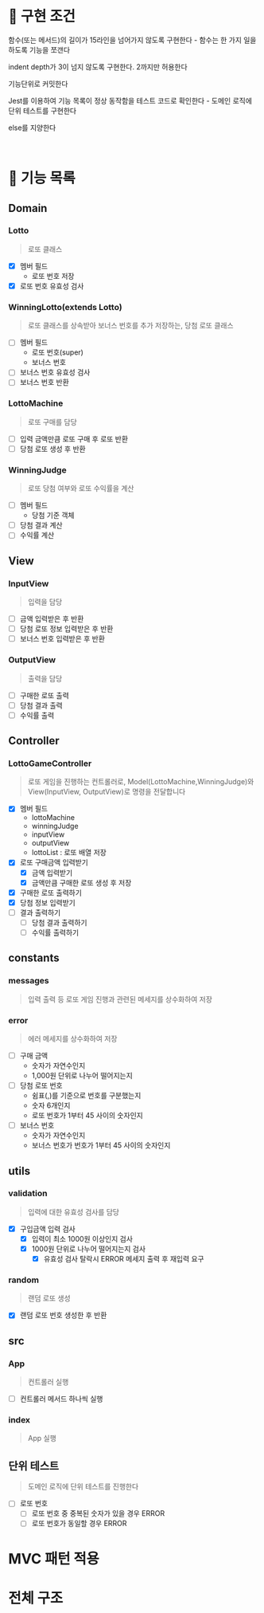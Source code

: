 # 🎯 구현 조건

함수(또는 메서드)의 길이가 15라인을 넘어가지 않도록 구현한다 - 함수는 한 가지 일을 하도록 기능을 쪼갠다

indent depth가 3이 넘지 않도록 구현한다. 2까지만 허용한다

기능단위로 커밋한다

Jest를 이용하여 기능 목록이 정상 동작함을 테스트 코드로 확인한다 - 도메인 로직에 단위 테스트를 구현한다

else를 지양한다

<br>

# 🚀 기능 목록

## Domain

### Lotto

> 로또 클래스

- [x] 멤버 필드
  - 로또 번호 저장
- [x] 로또 번호 유효성 검사

### WinningLotto(extends Lotto)

> 로또 클래스를 상속받아 보너스 번호를 추가 저장하는, 당첨 로또 클래스

- [ ] 멤버 필드
  - 로또 번호(super)
  - 보너스 번호
- [ ] 보너스 번호 유효성 검사
- [ ] 보너스 번호 반환

### LottoMachine

> 로또 구매를 담당

- [ ] 입력 금액만큼 로또 구매 후 로또 반환
- [ ] 당첨 로또 생성 후 반환

### WinningJudge

> 로또 당첨 여부와 로또 수익률을 계산

- [ ] 멤버 필드
  - 당첨 기준 객체
- [ ] 당첨 결과 계산
- [ ] 수익률 계산

## View

### InputView

> 입력을 담당

- [ ] 금액 입력받은 후 반환
- [ ] 당첨 로또 정보 입력받은 후 반환
- [ ] 보너스 번호 입력받은 후 반환

### OutputView

> 출력을 담당

- [ ] 구매한 로또 출력
- [ ] 당첨 결과 출력
- [ ] 수익률 출력

## Controller

### LottoGameController

> 로또 게임을 진행하는 컨트롤러로, Model(LottoMachine,WinningJudge)와 View(InputView, OutputView)로 명령을 전달합니다

- [x] 멤버 필드
  - lottoMachine
  - winningJudge
  - inputView
  - outputView
  - lottoList : 로또 배열 저장
- [x] 로또 구매금액 입력받기
  - [x] 금액 입력받기
  - [x] 금액만큼 구매한 로또 생성 후 저장
- [x] 구매한 로또 출력하기
- [x] 당첨 정보 입력받기
- [ ] 결과 출력하기
  - [ ] 당첨 결과 출력하기
  - [ ] 수익률 출력하기

## constants

### messages

> 입력 출력 등 로또 게임 진행과 관련된 메세지를 상수화하여 저장

### error

> 에러 메세지를 상수화하여 저장

- [ ] 구매 금액
  - 숫자가 자연수인지
  - 1,000원 단위로 나누어 떨어지는지
- [ ] 당첨 로또 번호
  - 쉼표(,)를 기준으로 번호를 구분했는지
  - 숫자 6개인지
  - 로또 번호가 1부터 45 사이의 숫자인지
- [ ] 보너스 번호
  - 숫자가 자연수인지
  - 보너스 번호가 번호가 1부터 45 사이의 숫자인지

## utils

### validation

> 입력에 대한 유효성 검사를 담당

- [x] 구입금액 입력 검사
  - [x] 입력이 최소 1000원 이상인지 검사
  - [x] 1000원 단위로 나누어 떨어지는지 검사
    - [x] 유효성 검사 탈락시 ERROR 메세지 출력 후 재입력 요구

### random

> 랜덤 로또 생성

- [x] 랜덤 로또 번호 생성한 후 반환

## src

### App

> 컨트롤러 실행

- [ ] 컨트롤러 메서드 하나씩 실행

### index

> App 실행

## 단위 테스트

> 도메인 로직에 단위 테스트를 진행한다

- [ ] 로또 번호
  - [ ] 로또 번호 중 중복된 숫자가 있을 경우 ERROR
  - [ ] 로또 번호가 동일할 경우 ERROR

# MVC 패턴 적용

# 전체 구조
